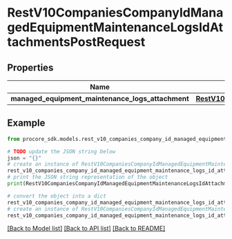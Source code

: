 # RestV10CompaniesCompanyIdManagedEquipmentMaintenanceLogsIdAttachmentsPostRequest


## Properties

Name | Type | Description | Notes
------------ | ------------- | ------------- | -------------
**managed_equipment_maintenance_logs_attachment** | [**RestV10CompaniesCompanyIdManagedEquipmentMaintenanceLogsIdAttachmentsPostRequestManagedEquipmentMaintenanceLogsAttachment**](RestV10CompaniesCompanyIdManagedEquipmentMaintenanceLogsIdAttachmentsPostRequestManagedEquipmentMaintenanceLogsAttachment.md) |  | 

## Example

```python
from procore_sdk.models.rest_v10_companies_company_id_managed_equipment_maintenance_logs_id_attachments_post_request import RestV10CompaniesCompanyIdManagedEquipmentMaintenanceLogsIdAttachmentsPostRequest

# TODO update the JSON string below
json = "{}"
# create an instance of RestV10CompaniesCompanyIdManagedEquipmentMaintenanceLogsIdAttachmentsPostRequest from a JSON string
rest_v10_companies_company_id_managed_equipment_maintenance_logs_id_attachments_post_request_instance = RestV10CompaniesCompanyIdManagedEquipmentMaintenanceLogsIdAttachmentsPostRequest.from_json(json)
# print the JSON string representation of the object
print(RestV10CompaniesCompanyIdManagedEquipmentMaintenanceLogsIdAttachmentsPostRequest.to_json())

# convert the object into a dict
rest_v10_companies_company_id_managed_equipment_maintenance_logs_id_attachments_post_request_dict = rest_v10_companies_company_id_managed_equipment_maintenance_logs_id_attachments_post_request_instance.to_dict()
# create an instance of RestV10CompaniesCompanyIdManagedEquipmentMaintenanceLogsIdAttachmentsPostRequest from a dict
rest_v10_companies_company_id_managed_equipment_maintenance_logs_id_attachments_post_request_from_dict = RestV10CompaniesCompanyIdManagedEquipmentMaintenanceLogsIdAttachmentsPostRequest.from_dict(rest_v10_companies_company_id_managed_equipment_maintenance_logs_id_attachments_post_request_dict)
```
[[Back to Model list]](../README.md#documentation-for-models) [[Back to API list]](../README.md#documentation-for-api-endpoints) [[Back to README]](../README.md)


